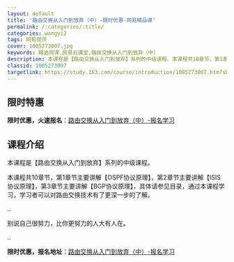 ```yaml
---
layout: default
title: '路由交换从入门到放弃（中）-限时优惠-网易精品课'
permalink: /:categories/:title/
categories: wangyi2
tags: 网易提供
cover: 1005273007.jpg
keywords: 精选网课,网易云课堂,路由交换从入门到放弃（中）
description: 本课程是【路由交换从入门到放弃】系列的中级课程。本课程共10章节，第1章节主要讲解【OSPF协议原理】，第2章节主要讲解
classid: 1005273007
targetlink: https://study.163.com/course/introduction/1005273007.htm?share=1&shareId=1025206652&utm_campaign=share&utm_medium=iphoneShare&utm_source=&utm_u=1025206652
---
```


## 限时特惠

**限时优惠，火速报名**：[路由交换从入门到放弃（中）-报名学习](https://study.163.com/course/introduction/1005273007.htm?share=1&shareId=1025206652&utm_campaign=share&utm_medium=iphoneShare&utm_source=&utm_u=1025206652)

## 课程介绍

本课程是【路由交换从入门到放弃】系列的中级课程。



本课程共10章节，第1章节主要讲解【OSPF协议原理】，第2章节主要讲解【ISIS协议原理】，第3章节主要讲解【BGP协议原理】，具体请参见目录，通过本课程学习，学习者可以对路由交换技术有了更深一步的了解。



..

别说自己很努力，比你更努力的人大有人在。

..

**限时优惠，报名地址**：[路由交换从入门到放弃（中）-报名学习](https://study.163.com/course/introduction/1005273007.htm?share=1&shareId=1025206652&utm_campaign=share&utm_medium=iphoneShare&utm_source=&utm_u=1025206652)

